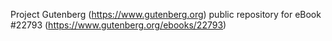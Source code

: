 Project Gutenberg (https://www.gutenberg.org) public repository for eBook #22793 (https://www.gutenberg.org/ebooks/22793)
